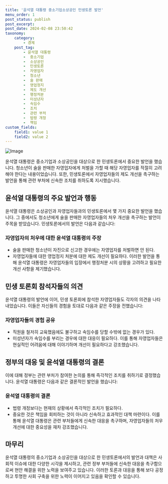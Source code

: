 ```yaml
---
title: '윤석열 대통령 중소기업소상공인 민생토론 발언'
menu_order: 1
post_status: publish
post_excerpt: 
post_date: 2024-02-08 23:50:42
taxonomy:
    category:
        - 경제
    post_tag:
        - 윤석열 대통령
        -  중소기업
        -  소상공인
        -  민생토론
        -  자영업자
        -  청소년
        -  술 판매
        -  영업정지
        -  제도 개선
        -  행정처분
        -  미성년자
        -  속임수
        -  조치
        -  관련 부처
        -  법령 개정
        -  책임
custom_fields:
    field1: value 1
    field2: value 2
---
```


![Image](https://imgnews.pstatic.net/image/374/2024/02/08/0000369965_001_20240208144701350.jpg?type=w647)

윤석열 대통령은 중소기업과 소상공인을 대상으로 한 민생토론에서 중요한 발언을 했습니다. 청소년이 술을 판매한 자영업자에게 처벌을 가할 때 해당 자영업자를 적절히 고려해야 한다는 내용이었습니다. 또한, 민생토론에서 자영업자들의 제도 개선을 촉구하는 발언을 통해 관련 부처에 신속한 조치를 취하도록 지시했습니다.
## 윤석열 대통령의 주요 발언과 행동
윤석열 대통령은 소상공인과 자영업자들과의 민생토론에서 몇 가지 중요한 발언을 했습니다. 그 중에서도 청소년에게 술을 판매한 자영업자들의 처우 개선을 촉구하는 발언이 주목을 받았습니다. 민생토론에서의 발언은 다음과 같습니다:
### 자영업자의 처우에 대한 윤석열 대통령의 주장
- 술을 판매한 청소년이 자진으로 신고한 경우에는 자영업자를 처벌하면 안 된다.
- 자영업자들에 대한 영업정지 처분에 대한 제도 개선이 필요하다.
이러한 발언을 통해 윤석열 대통령은 자영업자들의 입장에서 행정처분 시의 상황을 고려하고 필요한 개선 사항을 제기했습니다.
## 민생 토론회 참석자들의 의견
윤석열 대통령의 발언에 이어, 민생 토론회에 참석한 자영업자들도 각자의 의견을 나타내었습니다. 이들은 자신들의 경험을 토대로 다음과 같은 주장을 전했습니다:
### 자영업자들의 경험 공유
- 직원을 철저히 교육했음에도 불구하고 속임수를 당할 수밖에 없는 경우가 있다.
- 미성년자가 속임수를 부리는 경우에 대한 대응이 필요하다.
이를 통해 자영업자들은 현실적인 어려움에 대해 이야기하며 개선이 필요하다고 강조했습니다.
## 정부의 대응 및 윤석열 대통령의 결론
이에 대해 정부는 관련 부처가 참여한 논의를 통해 즉각적인 조치를 취하기로 결정했습니다. 윤석열 대통령은 다음과 같은 결론적인 발언을 했습니다:
### 윤석열 대통령의 결론
- 법령 개정보다는 현재의 상황에서 즉각적인 조치가 필요하다.
- 중요한 것은 책임을 회피하는 것이 아니라 신속하고 효과적인 대책 마련이다.
이를 통해 윤석열 대통령은 관련 부처들에게 신속한 대응을 촉구하며, 자영업자들의 처우 개선에 대한 중요성을 재차 강조했습니다.
## 마무리
윤석열 대통령의 중소기업과 소상공인을 대상으로 한 민생토론에서의 발언과 대책은 사회적 이슈에 대한 다양한 시각을 제시하고, 관련 정부 부처들에 신속한 대응을 촉구함으로써 현안 해결을 위한 노력을 보여주고 있습니다. 이러한 토론과 대응을 통해 보다 공정하고 투명한 사회 구축을 위한 노력이 이어지고 있음을 확인할 수 있습니다.
